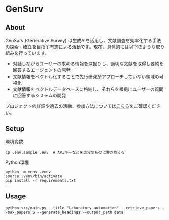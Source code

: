 # GenSurv
## About
GenSurv (Generative Survey) は生成AIを活用し、文献調査を効率化する手法の探索・確立を目指す有志による活動です。現在、具体的には以下のような取り組みを行っています。
- 対話しながらユーザーの求める情報を深掘りし、適切な文献を取得し要約を回答するエージェントの開発
- 文献情報をベクトル化することで先行研究がアプローチしていない領域の可視化
- 文献情報をベクトルデータベースに格納し、それらを根拠にユーザーの質問に回答するシステムの開発

プロジェクトの詳細や過去の活動、参加方法については[こちら](https://gensurv.notion.site/GenSurv-080bd169f48849568ef001a4aa08ca1e?pvs=4)をご確認ください。

## Setup
環境変数
```shell
cp .env.sample .env  # APIキーなどを自分のものに書き換える
```

Python環境
```shell
python -m venv .venv
source .venv/bin/activate
pip install -r requirements.txt
```
## Usage
```shell
python src/main.py --title "Laboratory automation" --retrieve_papers --max_papers 5 --generate_headings --output_path data
```
